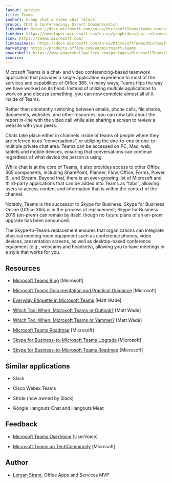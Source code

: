 ```yaml
---
layout: service
title: Teams
inshort: Group chat & video chat [Slack]
groups: Chat & Conferencing; Direct Communication
linkadmin: https://docs.microsoft.com/en-us/MicrosoftTeams/teams-overview
linkdev: https://developer.microsoft.com/en-us/graph/docs/api-reference/beta/resources/teams_api_overview
link: https://teams.microsoft.com/
linkbusiness: https://docs.microsoft.com/en-us/MicrosoftTeams/Microsoft-Teams
marketing: https://products.office.com/en/microsoft-teams     
powershell: https://www.powershellgallery.com/packages/MicrosoftTeams/0.9.0
xsource: 
--- 
```


Microsoft Teams is a chat- and video conferencing-based teamwork application that provides a single application experience to most of the services and capabilities of Office 365. In many ways, Teams flips the way we have worked on its head. Instead of utilizing multiple applications to work on and discuss something, you can now complete almost all of it inside of Teams. 

Rather than constantly switching between emails, phone calls, file shares, documents, websites, and other resources, you can now talk about the report in-line with the video call while also sharing a screen to review a website with your peers.

Chats take place either in channels inside of teams of people where they are referred to as “conversations”, or utilizing the one-to-one or one-to-multiple private chat area. Teams can be accessed on PC, Mac, web, tablets and mobile devices, ensuring that conversations can continue regardless of what device the person is using.

While chat is at the core of Teams, it also provides access to other Office 365 components, including SharePoint, Planner, Flow, Office, Forms, Power BI, and Stream. Beyond that, there is an ever-growing list of Microsoft and third-party applications that can be added into Teams as “tabs”, allowing users to access content and information that is within the context of the channel.

Notably, Teams is the successor to Skype for Business. Skype for Business Online (Office 365) is in the process of replacement; Skype for Business 2019 (on-prem) can remain by itself, though no future plans of an on-prem upgrade has been announced. 

The Skype-to-Teams replacement ensures that organizations can integrate physical meeting room equipment such as conference phones, video devices, presentation screens, as well as desktop-based conference equipment (e.g., webcams and headsets), allowing you to have meetings in a style that works for you. 


Resources
---------

-   [Microsoft Teams Blog](https://www.microsoft.com/en-us/microsoft-365/blog/microsoft-teams/)
    \[Microsoft\]

-   [Microsoft Teams Documentation and Practical Guidance](https://docs.microsoft.com/en-au/MicrosoftTeams/Microsoft-Teams)
    \[Microsoft\]

-   [Everyday Etiquette in Microsoft Teams](https://jum.to/TeamsEtiquette)
    \[Matt Wade\]

-   [Which Tool When: Microsoft Teams or Outlook?](https://jum.to/OutlookOrTeams)
    \[Matt Wade\]
    
-   [Which Tool When: Microsoft Teams or Yammer?](https://jum.to/TeamsOrYammer)
    \[Matt Wade\]

-   [Microsoft Teams Roadmap](https://www.microsoft.com/en-us/microsoft-365/roadmap?filters=&searchterms=teams)
    \[Microsoft\]

-   [Skype for Business-to-Microsoft Teams Upgrade](https://aka.ms/SkypeToTeams-home)
    \[Microsoft\] 

-   [Skype for Business-to-Microsoft Teams Roadmap](https://skypeandteams.blob.core.windows.net/artefacts/Skype%20for%20Business%20to%20Teams%20Capabilities%20Roadmap.pdf)
    \[Microsoft\] 

Similar applications
---------

-   Slack

-   Cisco Webex Teams

-   Stride (now owned by Slack)

-   Google Hangouts Chat and Hangouts Meet

Feedback
---------

-   [Microsoft Teams UserVoice](https://microsoftteams.uservoice.com/forums/555103-public)
    \[UserVoice\]
    
-   [Microsoft Teams on TechCommunity](https://techcommunity.microsoft.com/t5/Microsoft-Teams/ct-p/MicrosoftTeams)
    \[Microsoft\]
    
Author
---------

-   [Loryan Strant](https://twitter.com/LoryanStrant), Office Apps and Services MVP




